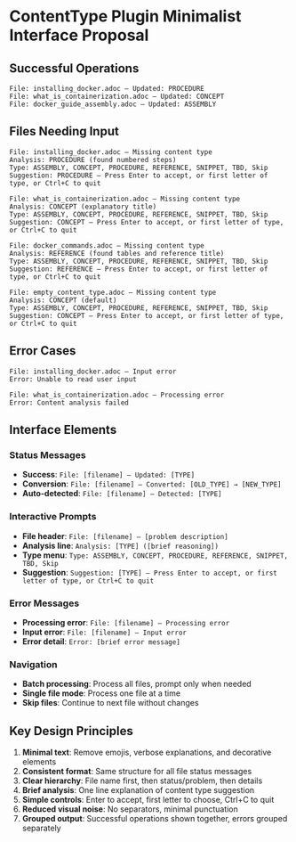 # ContentType Plugin Minimalist Interface Proposal

## Successful Operations
```
File: installing_docker.adoc — Updated: PROCEDURE
File: what_is_containerization.adoc — Updated: CONCEPT
File: docker_guide_assembly.adoc — Updated: ASSEMBLY
```

## Files Needing Input
```
File: installing_docker.adoc — Missing content type
Analysis: PROCEDURE (found numbered steps)
Type: ASSEMBLY, CONCEPT, PROCEDURE, REFERENCE, SNIPPET, TBD, Skip
Suggestion: PROCEDURE — Press Enter to accept, or first letter of type, or Ctrl+C to quit

File: what_is_containerization.adoc — Missing content type  
Analysis: CONCEPT (explanatory title)
Type: ASSEMBLY, CONCEPT, PROCEDURE, REFERENCE, SNIPPET, TBD, Skip
Suggestion: CONCEPT — Press Enter to accept, or first letter of type, or Ctrl+C to quit

File: docker_commands.adoc — Missing content type
Analysis: REFERENCE (found tables and reference title)
Type: ASSEMBLY, CONCEPT, PROCEDURE, REFERENCE, SNIPPET, TBD, Skip  
Suggestion: REFERENCE — Press Enter to accept, or first letter of type, or Ctrl+C to quit

File: empty_content_type.adoc — Missing content type
Analysis: CONCEPT (default)
Type: ASSEMBLY, CONCEPT, PROCEDURE, REFERENCE, SNIPPET, TBD, Skip
Suggestion: CONCEPT — Press Enter to accept, or first letter of type, or Ctrl+C to quit
```

## Error Cases
```
File: installing_docker.adoc — Input error
Error: Unable to read user input

File: what_is_containerization.adoc — Processing error  
Error: Content analysis failed
```

## Interface Elements

### Status Messages
- **Success**: `File: [filename] — Updated: [TYPE]`
- **Conversion**: `File: [filename] — Converted: [OLD_TYPE] → [NEW_TYPE]`
- **Auto-detected**: `File: [filename] — Detected: [TYPE]`

### Interactive Prompts
- **File header**: `File: [filename] — [problem description]`
- **Analysis line**: `Analysis: [TYPE] ([brief reasoning])`
- **Type menu**: `Type: ASSEMBLY, CONCEPT, PROCEDURE, REFERENCE, SNIPPET, TBD, Skip`
- **Suggestion**: `Suggestion: [TYPE] — Press Enter to accept, or first letter of type, or Ctrl+C to quit`

### Error Messages
- **Processing error**: `File: [filename] — Processing error`
- **Input error**: `File: [filename] — Input error`
- **Error detail**: `Error: [brief error message]`

### Navigation
- **Batch processing**: Process all files, prompt only when needed
- **Single file mode**: Process one file at a time
- **Skip files**: Continue to next file without changes

## Key Design Principles

1. **Minimal text**: Remove emojis, verbose explanations, and decorative elements
2. **Consistent format**: Same structure for all file status messages
3. **Clear hierarchy**: File name first, then status/problem, then details
4. **Brief analysis**: One line explanation of content type suggestion
5. **Simple controls**: Enter to accept, first letter to choose, Ctrl+C to quit
6. **Reduced visual noise**: No separators, minimal punctuation
7. **Grouped output**: Successful operations shown together, errors grouped separately